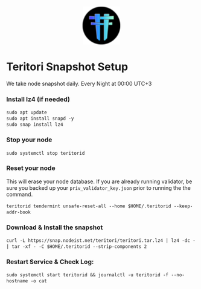 <p align="center">
  <img height="100" height="auto" src="https://raw.githubusercontent.com/Nodeist/Kurulumlar/main/logos/teritori.png">
</p>



# Teritori Snapshot Setup
We take node snapshot daily.
Every Night at 00:00 UTC+3

### Install lz4 (if needed)
```
sudo apt update
sudo apt install snapd -y
sudo snap install lz4
```

### Stop your node
```
sudo systemctl stop teritorid
```

### Reset your node
This will erase your node database. If you are already running validator, be sure you backed up your `priv_validator_key.json` prior to running the the command.

```
teritorid tendermint unsafe-reset-all --home $HOME/.teritorid --keep-addr-book
```

### Download & Install the snapshot
```
curl -L https://snap.nodeist.net/teritori/teritori.tar.lz4 | lz4 -dc - | tar -xf - -C $HOME/.teritorid --strip-components 2
```

### Restart Service & Check Log:
```
sudo systemctl start teritorid && journalctl -u teritorid -f --no-hostname -o cat
```
